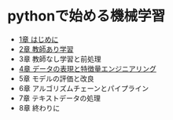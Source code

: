 # pythonで始める機械学習

  * [1章 はじめに](./chap1.ipynb)
* [2章 教師あり学習](./chap2.ipynba)
* 3章 教師なし学習と前処理
* [4章 データの表現と特徴量エンジニアリング](./chap4.ipynb)
* 5章 モデルの評価と改良
* 6章 アルゴリズムチェーンとパイプライン
* 7章 テキストデータの処理
* 8章 終わりに
